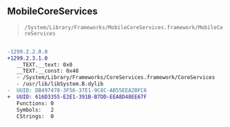 ## MobileCoreServices

> `/System/Library/Frameworks/MobileCoreServices.framework/MobileCoreServices`

```diff

-1299.2.2.0.0
+1299.2.3.1.0
   __TEXT.__text: 0x0
   __TEXT.__const: 0x48
   - /System/Library/Frameworks/CoreServices.framework/CoreServices
   - /usr/lib/libSystem.B.dylib
-  UUID: DB497478-3F56-37E1-9C8C-AB55EEA2BFC6
+  UUID: 616D3355-E2E1-391B-B7DD-EEA8D48EE67F
   Functions: 0
   Symbols:   2
   CStrings:  0

```
